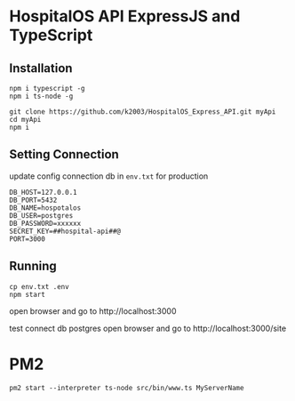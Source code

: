 # HospitalOS API ExpressJS and TypeScript

## Installation
```
npm i typescript -g
npm i ts-node -g

```

```
git clone https://github.com/k2003/HospitalOS_Express_API.git myApi
cd myApi
npm i

```
## Setting Connection

update config connection db in `env.txt` for production

```
DB_HOST=127.0.0.1
DB_PORT=5432
DB_NAME=hospotalos
DB_USER=postgres
DB_PASSWORD=xxxxxx
SECRET_KEY=##hospital-api##@
PORT=3000

```

## Running
```
cp env.txt .env
npm start
```
open browser and go to http://localhost:3000

test connect db postgres
open browser and go to http://localhost:3000/site

# PM2
```
pm2 start --interpreter ts-node src/bin/www.ts MyServerName

```

